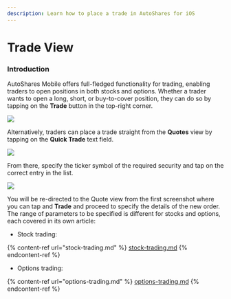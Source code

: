```yaml
---
description: Learn how to place a trade in AutoShares for iOS
---
```


# Trade View

### Introduction

AutoShares Mobile offers full-fledged functionality for trading, enabling traders to open positions in both stocks and options. Whether a trader wants to open a long, short, or buy-to-cover position, they can do so by tapping on the **Trade** button in the top-right corner.

![](<../../../../.gitbook/assets/img\_ff96693f5a2f-1\_iphonexspacegrey\_portrait (1).png>)

Alternatively, traders can place a trade straight from the **Quotes** view by tapping on the **Quick Trade** text field.

![](<../../../../.gitbook/assets/img\_0058\_iphonexspacegrey\_portrait (1).png>)

From there, specify the ticker symbol of the required security and tap on the correct entry in the list.

![](<../../../../.gitbook/assets/img\_0059\_iphonexspacegrey\_portrait (1).png>)

You will be re-directed to the Quote view from the first screenshot where you can tap and **Trade** and proceed to specify the details of the new order. The range of parameters to be specified is different for stocks and options, each covered in its own article:

* Stock trading:

{% content-ref url="stock-trading.md" %}
[stock-trading.md](stock-trading.md)
{% endcontent-ref %}

* Options trading:

{% content-ref url="options-trading.md" %}
[options-trading.md](options-trading.md)
{% endcontent-ref %}

